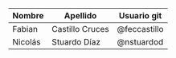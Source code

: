 | Nombre             | Apellido              | Usuario git        |
|--------------------|-----------------------|--------------------|
| Fabian             | Castillo Cruces       | @feccastillo       |
| Nicolás            | Stuardo Díaz          | @nstuardod         |
